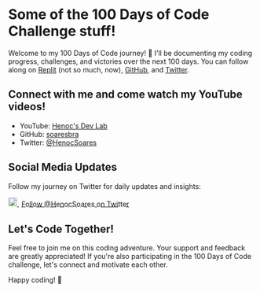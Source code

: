 # Some of the 100 Days of Code Challenge stuff!

Welcome to my 100 Days of Code journey! 🚀 I'll be documenting my coding progress, challenges, and victories over the next 100 days. You can follow along on [Replit](https://replit.com/learn/100-days-of-python?utm_medium=referral&utm_campaign=100_days_of_code_python) (not so much, now), [GitHub](https://github.com/soaresbra/100-days-of-code), and [Twitter](https://twitter.com/HenocSoares).

## Connect with me and come watch my YouTube videos!
- YouTube: [Henoc's Dev Lab](https://www.youtube.com/@HenocSoares)
- GitHub: [soaresbra](https://github.com/soaresbra)
- Twitter: [@HenocSoares](https://twitter.com/HenocSoares)

## Social Media Updates

Follow my journey on Twitter for daily updates and insights:

<a href="https://twitter.com/HenocSoares" target="_blank">
  <img src="media/Twitter.avif" alt="Twitter Logo" width="18" height="18">
  <span style="vertical-align: middle; margin-left: 5px;">Follow @HenocSoares on Twitter</span>
</a>


## Let's Code Together!

Feel free to join me on this coding adventure. Your support and feedback are greatly appreciated! If you're also participating in the 100 Days of Code challenge, let's connect and motivate each other.

Happy coding! 🎉
